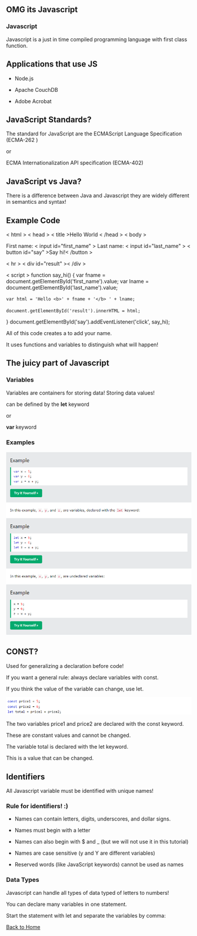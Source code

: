 
## OMG its Javascript

### Javascript 

Javascript is a just in time compiled programming language with first class function. 

## Applications that use JS

- Node.js

- Apache CouchDB

- Adobe Acrobat

## JavaScript Standards?

The standard for JavaScript are the ECMAScript Language Specification (ECMA-262 )

or 

ECMA Internationalization API specification (ECMA-402)

## JavaScript vs Java?

There is a difference between Java and Javascript they are widely different in semantics and syntax!

## Example Code

 < html >
 < head >
  < title >Hello World</title>
< /head >
< body >
 
First name: < input id="first_name" >
Last name: < input id="last_name" >
< button id="say" >Say hi!< /button >
 
< hr >
< div id="result" >< /div >
 
< script >
function say_hi() {
    var fname = document.getElementById('first_name').value;
    var lname = document.getElementById('last_name').value;
 
    var html = 'Hello <b>' + fname + '</b> ' + lname;
 
    document.getElementById('result').innerHTML = html;
}
document.getElementById('say').addEventListener('click', say_hi);
</script>
 
</body>
</html>

All of this code creates a to add your name.

It uses functions and variables to distinguish what will happen!

## The juicy part of Javascript

### Variables

Variables are containers for storing data! Storing data values!

can be defined by the **let** keyword

or

**var** keyword

### **Examples**

![Example](Javaa.PNG)

## **CONST?**

Used for generalizing a declaration before code!

If you want a general rule: always declare variables with const.

If you think the value of the variable can change, use let.

![Example](price.PNG)

The two variables price1 and price2 are declared with the const keyword.

These are constant values and cannot be changed.

The variable total is declared with the let keyword.

This is a value that can be changed.

## **Identifiers**

All Javascript variable must be identified with unique names!

### Rule for identifiers! :)

- Names can contain letters, digits, underscores, and dollar signs.

- Names must begin with a letter

- Names can also begin with $ and _ (but we will not use it in this tutorial)

- Names are case sensitive (y and Y are different variables)
- Reserved words (like JavaScript keywords) 
cannot be used as names

### Data Types

Javascript can handle all types of data typed of letters to numbers!

You can declare many variables in one statement.

Start the statement with let and separate the variables by comma:



[Back to Home](https://zusolaris.github.io/reading-notes/)
